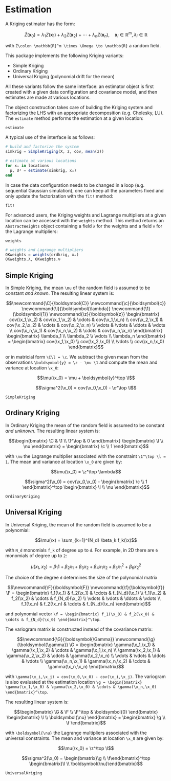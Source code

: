 # Estimation

A Kriging estimator has the form:

```math
\newcommand{\x}{\boldsymbol{x}}
\hat{Z}(\x_0) = \lambda_1 Z(\x_1) + \lambda_2 Z(\x_2) + \cdots + \lambda_n Z(\x_n),\quad \x_i \in \mathbb{R}^m, \lambda_i \in \mathbb{R}
```

with ``Z\colon \mathbb{R}^m \times \Omega \to \mathbb{R}`` a random field.

This package implements the following Kriging variants:

- Simple Kriging
- Ordinary Kriging
- Universal Kriging (polynomial drift for the mean)

All these variants follow the same interface: an estimator object is first created with a given
data configuration and covariance model, and then estimates are made at various locations.

The object construction takes care of building the Kriging system and factorizing the LHS with
an appropriate decomposition (e.g. Cholesky, LU). The `estimate` method performs the estimation
at a given location:

```@docs
estimate
```

A typical use of the interface is as follows:

```julia
# build and factorize the system
simkrig = SimpleKriging(X, z, cov, mean(z))

# estimate at various locations
for xₒ in locations
  μ, σ² = estimate(simkrig, xₒ)
end
```

In case the data configuration needs to be changed in a loop (e.g. sequential Gaussian simulation),
one can keep all the parameters fixed and only update the factorization with the `fit!` method:

```@docs
fit!
```

For advanced users, the Kriging weights and Lagrange multipliers at a given location can be accessed
with the `weights` method. This method returns an `AbstractWeights` object containing a field `λ` for
the weights and a field `ν` for the Lagrange multipliers:

```@docs
weights
```

```julia
# weights and Lagrange multipliers
OKweights = weights(ordkrig, xₒ)
OKweights.λ, OKweights.ν
```

## Simple Kriging

In Simple Kriging, the mean ``\mu`` of the random field is assumed to be constant *and known*.
The resulting linear system is:

```math
\newcommand{\C}{\boldsymbol{C}}
\newcommand{\c}{\boldsymbol{c}}
\newcommand{\l}{\boldsymbol{\lambda}}
\newcommand{\1}{\boldsymbol{1}}
\newcommand{\z}{\boldsymbol{z}}
\begin{bmatrix}
cov(\x_1,\x_2) & cov(\x_1,\x_2) & \cdots & cov(\x_1,\x_n) \\
cov(\x_2,\x_1) & cov(\x_2,\x_2) & \cdots & cov(\x_2,\x_n) \\
\vdots & \vdots & \ddots & \vdots \\
cov(\x_n,\x_1) & cov(\x_n,\x_2) & \cdots & cov(\x_n,\x_n)
\end{bmatrix}
\begin{bmatrix}
\lambda_1 \\
\lambda_2 \\
\vdots \\
\lambda_n
\end{bmatrix}
=
\begin{bmatrix}
cov(\x_1,\x_0) \\
cov(\x_2,\x_0) \\
\vdots \\
cov(\x_n,\x_0)
\end{bmatrix}
```
or in matricial form ``\C\l = \c``. We subtract the given mean from the observations
``\boldsymbol{y} = \z - \mu \1`` and compute the mean and variance at location ``\x_0``:

```math
\mu(\x_0) = \mu + \boldsymbol{y}^\top \l
```
```math
\sigma^2(\x_0) = cov(\x_0,\x_0) - \c^\top \l
```

```@docs
SimpleKriging
```

## Ordinary Kriging

In Ordinary Kriging the mean of the random field is assumed to be constant *and unknown*. The resulting linear
system is:

```math
\begin{bmatrix}
\C & \1 \\
\1^\top & 0
\end{bmatrix}
\begin{bmatrix}
\l \\
\nu
\end{bmatrix}
=
\begin{bmatrix}
\c \\
1
\end{bmatrix}
```
with ``\nu`` the Lagrange multiplier associated with the constraint ``\1^\top \l = 1``. The mean and variance at
location ``\x_0`` are given by:

```math
\mu(\x_0) = \z^\top \lambda
```
```math
\sigma^2(\x_0) =  cov(\x_0,\x_0) - \begin{bmatrix} \c \\ 1 \end{bmatrix}^\top \begin{bmatrix} \l \\ \nu \end{bmatrix}
```

```@docs
OrdinaryKriging
```

## Universal Kriging

In Universal Kriging, the mean of the random field is assumed to be a polynomial:

```math
\mu(\x) = \sum_{k=1}^{N_d} \beta_k f_k(\x)
```
with ``N_d`` monomials ``f_k`` of degree up to ``d``. For example, in 2D there are ``6`` monomials of degree up to ``2``:

```math
\mu(x_1,x_2) =  \beta_1 1 + \beta_2 x_1 + \beta_3 x_2 + \beta_4 x_1 x_2 + \beta_5 x_1^2 + \beta_6 x_2^2
```

The choice of the degree ``d`` determines the size of the polynomial matrix

```math
\newcommand{\F}{\boldsymbol{F}}
\newcommand{\f}{\boldsymbol{f}}
\F =
\begin{bmatrix}
f_1(\x_1) & f_2(\x_1) & \cdots & f_{N_d}(\x_1) \\
f_1(\x_2) & f_2(\x_2) & \cdots & f_{N_d}(\x_2) \\
\vdots & \vdots & \ddots & \vdots \\
f_1(\x_n) & f_2(\x_n) & \cdots & f_{N_d}(\x_n)
\end{bmatrix}
```

and polynomial vector ``\f = \begin{bmatrix} f_1(\x_0) & f_2(\x_0) & \cdots & f_{N_d}(\x_0) \end{bmatrix}^\top``.

The variogram matrix is constructed instead of the covariance matrix:

```math
\newcommand{\G}{\boldsymbol{\Gamma}}
\newcommand{\g}{\boldsymbol{\gamma}}
\G =
\begin{bmatrix}
\gamma(\x_1,\x_1) & \gamma(\x_1,\x_2) & \cdots & \gamma(\x_1,\x_n) \\
\gamma(\x_2,\x_1) & \gamma(\x_2,\x_2) & \cdots & \gamma(\x_2,\x_n) \\
\vdots & \vdots & \ddots & \vdots \\
\gamma(\x_n,\x_1) & \gamma(\x_n,\x_2) & \cdots & \gamma(\x_n,\x_n)
\end{bmatrix}
```
with ``\gamma(\x_i,\x_j) = cov(\x_0,\x_0) - cov(\x_i,\x_j)``. The variogram is
also evaluated at the estimation location
``\g = \begin{bmatrix} \gamma(\x_1,\x_0) & \gamma(\x_2,\x_0) & \cdots & \gamma(\x_n,\x_0) \end{bmatrix}^\top``.

The resulting linear system is:

```math
\begin{bmatrix}
\G & \F \\
\F^\top & \boldsymbol{0}
\end{bmatrix}
\begin{bmatrix}
\l \\
\boldsymbol{\nu}
\end{bmatrix}
=
\begin{bmatrix}
\g \\
\f
\end{bmatrix}
```
with ``\boldsymbol{\nu}`` the Lagrange multipliers associated with the universal constraints. The mean and
variance at location ``\x_0`` are given by:

```math
\mu(\x_0) = \z^\top \l
```
```math
\sigma^2(\x_0) = \begin{bmatrix}\g \\ \f\end{bmatrix}^\top \begin{bmatrix}\l \\ \boldsymbol{\nu}\end{bmatrix}
```

```@docs
UniversalKriging
```
